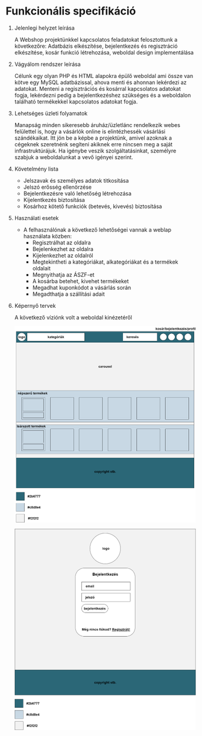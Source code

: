 Funkcionális specifikáció
=========================

1. Jelenlegi helyzet leírása

   A Webshop projektünkkel kapcsolatos feladatokat felosztottunk a következőre: Adatbázis elkészítése, bejelentkezés és regisztráció elkészítése, kosár funkció létrehozása, weboldal design implementálása

2. Vágyálom rendszer leírása

    Célunk egy olyan PHP és HTML alapokra épülő weboldal ami össze van kötve egy MySQL adatbázissal, ahova menti és ahonnan lekérdezi az adatokat. Menteni a regisztrációs és kosárral kapcsolatos adatokat fogja, lekérdezni pedig a bejelentkezéshez szükséges és a weboldalon található termékekkel kapcsolatos adatokat fogja.

4. Lehetséges üzleti folyamatok

    Manapság minden sikeresebb áruház/üzletlánc rendelkezik webes felülettel is, hogy a vásárlók online is elintézhessék vásárlási szándékaikat. Itt jön be a képbe a projektünk, amivel azoknak a cégeknek szeretnénk segíteni akiknek erre nincsen meg a saját infrastruktúrájuk. Ha igénybe veszik szolgáltatásinkat, személyre szabjuk a weboldalunkat a vevő igényei szerint.

5. Követelmény lista

    - Jelszavak és személyes adatok titkosítása
    - Jelszó erősség ellenörzése
    - Bejelentkezésre való lehetőség létrehozása
    - Kijelentkezés biztosítása
    - Kosárhoz kötető funkciók (betevés, kivevés) biztosítása

6. Használati esetek

    - A felhasználónak a következő lehetőségei vannak a weblap használata közben:
        - Regisztrálhat az oldalra
        - Bejelenkezhet az oldalra
        - Kijelenkezhet az oldalról
        - Megtekintheti a kategóriákat, alkategóriákat és a termékek oldalait
        - Megnyithatja az ÁSZF-et
        - A kosárba betehet, kivehet termékeket
        - Megadhat kuponkódot a vásárlás során
        - Megadthatja a szállítási adait
        
7. Képernyő tervek

    A következő víziónk volt a weboldal kinézetéről

    ![fooldal](https://raw.githubusercontent.com/szepema/Webshop/main/Dokument%C3%A1ci%C3%B3/fooldal.png)

    ![bejelentkezes](https://raw.githubusercontent.com/szepema/Webshop/main/Dokument%C3%A1ci%C3%B3/bejelentkezes.png)
 

